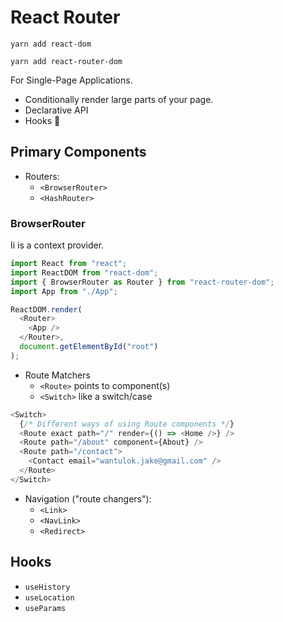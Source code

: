 # React Router

`yarn add react-dom`

`yarn add react-router-dom`

For Single-Page Applications.

- Conditionally render large parts of your page.
- Declarative API
- Hooks 🎉

## Primary Components

- Routers:
  - `<BrowserRouter>`
  - `<HashRouter>`

### BrowserRouter

Ii is a context provider.

```js
import React from "react";
import ReactDOM from "react-dom";
import { BrowserRouter as Router } from "react-router-dom";
import App from "./App";

ReactDOM.render(
  <Router>
    <App />
  </Router>,
  document.getElementById("root")
);
```

- Route Matchers
  - `<Route>` points to component(s)
  - `<Switch>` like a switch/case

```js
<Switch>
  {/* Different ways of using Route components */}
  <Route exact path="/" render={() => <Home />} />
  <Route path="/about" component={About} />
  <Route path="/contact">
    <Contact email="wantulok.jake@gmail.com" />
  </Route>
</Switch>
```

- Navigation ("route changers"):
  - `<Link>`
  - `<NavLink>`
  - `<Redirect>`

## Hooks

- `useHistory`
- `useLocation`
- `useParams`
